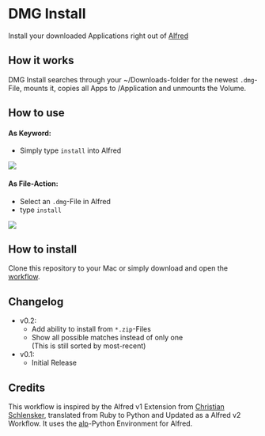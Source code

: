 # DMG Install
Install your downloaded Applications right out of [Alfred][]

## How it works
DMG Install searches through your ~/Downloads-folder for the newest `.dmg`-File, mounts it, copies all Apps to /Application and unmounts the Volume.

## How to use
#### As Keyword:
* Simply type `install` into Alfred

![](http://f.lc3dyr.de/dmginstall-1.png)


#### As File-Action:
* Select an `.dmg`-File in Alfred
* type `install`

![](http://f.lc3dyr.de/dmginstall-2.png)

## How to install
Clone this repository to your Mac or simply download and open the [workflow][].

## Changelog
* v0.2:
    - Add ability to install from `*.zip`-Files
    - Show all possible matches instead of only one<br/>(This is still sorted by most-recent)
* v0.1:
    - Initial Release

## Credits
This workflow is inspired by the Alfred v1 Extension from [Christian 
Schlensker](https://github.com/wordofchristian/Install-DMG), translated from 
Ruby to Python and Updated as a Alfred v2 Workflow. It uses the [alp][]-Python 
Environment for Alfred.




[Alfred]: http://www.alfredapp.com/ "Alfred v2 - Productivity Application for OS X"
[alp]: https://github.com/phyllisstein/alp
[workflow]: http://l.lc3dyr.de/dmginstallflow
